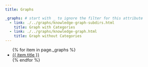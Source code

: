 ```yaml
---
title: Graphs

_graphs: # start with _ to ignore the filter for this attribute
  - link: ./../graphs/knowledge-graph-subdirs.html
    title: Graph with Categories
  - link: ./../graphs/knowledge-graph.html
    title: Graph without Categories
---
```


<ul>
   {% for item in page._graphs %}
      <li><a href="{{ item._link }}">{{ item.title }}</a></li>
   {% endfor %}
</ul>
